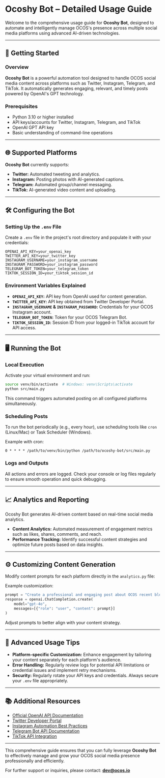# Ocoshy Bot – Detailed Usage Guide

Welcome to the comprehensive usage guide for **Ocoshy Bot**, designed to automate and intelligently manage OCOS's presence across multiple social media platforms using advanced AI-driven technologies.

---

## 🚀 Getting Started

### Overview

**Ocoshy Bot** is a powerful automation tool designed to handle OCOS social media content across platforms such as Twitter, Instagram, Telegram, and TikTok. It automatically generates engaging, relevant, and timely posts powered by OpenAI's GPT technology.

### Prerequisites

* Python 3.10 or higher installed
* API keys/accounts for Twitter, Instagram, Telegram, and TikTok
* OpenAI GPT API key
* Basic understanding of command-line operations

---

## 🌐 Supported Platforms

**Ocoshy Bot** currently supports:

* **Twitter:** Automated tweeting and analytics.
* **Instagram:** Posting photos with AI-generated captions.
* **Telegram:** Automated group/channel messaging.
* **TikTok:** AI-generated video content and uploading.

---

## 🛠️ Configuring the Bot

### Setting Up the `.env` File

Create a `.env` file in the project's root directory and populate it with your credentials:

```env
OPENAI_API_KEY=your_openai_key
TWITTER_API_KEY=your_twitter_key
INSTAGRAM_USERNAME=your_instagram_username
INSTAGRAM_PASSWORD=your_instagram_password
TELEGRAM_BOT_TOKEN=your_telegram_token
TIKTOK_SESSION_ID=your_tiktok_session_id
```

### Environment Variables Explained

* **`OPENAI_API_KEY`:** API key from OpenAI used for content generation.
* **`TWITTER_API_KEY`:** API key obtained from Twitter Developer Portal.
* **`INSTAGRAM_USERNAME` & `INSTAGRAM_PASSWORD`:** Credentials for your OCOS Instagram account.
* **`TELEGRAM_BOT_TOKEN`:** Token for your OCOS Telegram Bot.
* **`TIKTOK_SESSION_ID`:** Session ID from your logged-in TikTok account for API access.

---

## 🖥️ Running the Bot

### Local Execution

Activate your virtual environment and run:

```bash
source venv/bin/activate  # Windows: venv\Scripts\activate
python src/main.py
```

This command triggers automated posting on all configured platforms simultaneously.

### Scheduling Posts

To run the bot periodically (e.g., every hour), use scheduling tools like `cron` (Linux/Mac) or Task Scheduler (Windows).

Example with cron:

```cron
0 * * * * /path/to/venv/bin/python /path/to/ocoshy-bot/src/main.py
```

### Logs and Outputs

All actions and errors are logged. Check your console or log files regularly to ensure smooth operation and quick debugging.

---

## 📈 Analytics and Reporting

Ocoshy Bot generates AI-driven content based on real-time social media analytics.

* **Content Analytics:** Automated measurement of engagement metrics such as likes, shares, comments, and reach.
* **Performance Tracking:** Identify successful content strategies and optimize future posts based on data insights.

---

## ⚙️ Customizing Content Generation

Modify content prompts for each platform directly in the `analytics.py` file:

Example customization:

```python
prompt = "Create a professional and engaging post about OCOS recent blockchain updates for Twitter."
response = openai.ChatCompletion.create(
    model="gpt-4o",
    messages=[{"role": "user", "content": prompt}]
)
```

Adjust prompts to better align with your content strategy.

---

## 🧩 Advanced Usage Tips

* **Platform-specific Customization:** Enhance engagement by tailoring your content separately for each platform's audience.
* **Error Handling:** Regularly review logs for potential API limitations or credential issues and implement retry mechanisms.
* **Security:** Regularly rotate your API keys and credentials. Always secure your `.env` file appropriately.

---

## 📚 Additional Resources

* [Official OpenAI API Documentation](https://platform.openai.com/docs/api-reference)
* [Twitter Developer Portal](https://developer.twitter.com/)
* [Instagram Automation Best Practices](https://instagrambot.github.io/docs/)
* [Telegram Bot API Documentation](https://core.telegram.org/bots/api)
* [TikTok API Integration](https://github.com/davidteather/TikTok-Api)

---

This comprehensive guide ensures that you can fully leverage **Ocoshy Bot** to effectively manage and grow your OCOS social media presence professionally and efficiently.

For further support or inquiries, please contact: **[dev@ocos.io](mailto:dev@ocos.io)**

